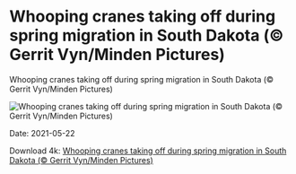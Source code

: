 # Whooping cranes taking off during spring migration in South Dakota (© Gerrit Vyn/Minden Pictures)

Whooping cranes taking off during spring migration in South Dakota (© Gerrit Vyn/Minden Pictures)

![Whooping cranes taking off during spring migration in South Dakota (© Gerrit Vyn/Minden Pictures)](https://bing.com/th?id=OHR.WhoopingCranes_EN-US5576295451_UHD.jpg&w=1024&h=576)

Date: 2021-05-22

Download 4k: [Whooping cranes taking off during spring migration in South Dakota (© Gerrit Vyn/Minden Pictures)](https://bing.com/th?id=OHR.WhoopingCranes_EN-US5576295451_UHD.jpg)

